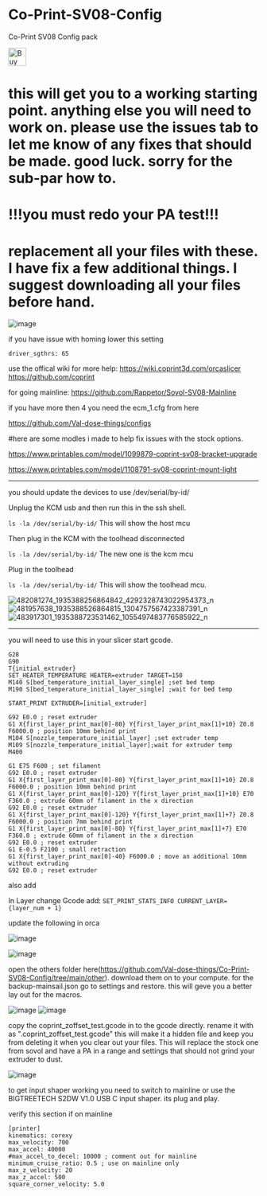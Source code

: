 # Co-Print-SV08-Config
Co-Print SV08 Config pack

<a href='https://ko-fi.com/T6T517TCF6' target='_blank'><img height='36' style='border:0px;height:36px;' src='https://storage.ko-fi.com/cdn/kofi6.png?v=6' border='0' alt='Buy Me a Coffee at ko-fi.com' /></a>

# this will get you to a working starting point. anything else you will need to work on. please use the issues tab to let me know of any fixes that should be made. good luck. sorry for the sub-par how to. 

# !!!you must redo your PA test!!!


# replacement all your files with these. I have fix a few additional things. I suggest downloading all your files before hand. 

![image](https://github.com/user-attachments/assets/c46ed2b1-ccfb-4434-84ff-c1df7f16b2c0)

if you have issue with homing lower this setting 

```driver_sgthrs: 65```

use the offical wiki for more help:
https://wiki.coprint3d.com/orcaslicer
https://github.com/coprint

for going mainline:
https://github.com/Rappetor/Sovol-SV08-Mainline

if you have more then 4 you need the ecm_1.cfg from here

https://github.com/Val-dose-things/configs

#here are some modles i made to help fix issues with the stock options.

https://www.printables.com/model/1099879-coprint-sv08-bracket-upgrade

https://www.printables.com/model/1108791-sv08-coprint-mount-light

---------------------------

you should update the devices to
use /dev/serial/by-id/

Unplug the KCM usb and then run this in the ssh shell.

```ls -la /dev/serial/by-id/```
This will show the host mcu

Then plug in the KCM with the toolhead disconnected

```ls -la /dev/serial/by-id/```
The new one is the kcm mcu

Plug in the toolhead

```ls -la /dev/serial/by-id/```
This will show the toolhead mcu.

![482081274_1935388256864842_4292328743022954373_n](https://github.com/user-attachments/assets/e5e69390-d015-4c42-af3b-f177bbb7415c)
![481957638_1935388526864815_1304757567423387391_n](https://github.com/user-attachments/assets/215391a9-d271-4905-8d6e-a1f0cf646454)
![483917301_1935388723531462_1055497483776585922_n](https://github.com/user-attachments/assets/1a6300e8-9b05-4c00-b187-564002229834)

-------------------

you will need to use this in your slicer start gcode.
```
G28
G90
T{initial_extruder}
SET_HEATER_TEMPERATURE HEATER=extruder TARGET=150
M140 S[bed_temperature_initial_layer_single] ;set bed temp
M190 S[bed_temperature_initial_layer_single] ;wait for bed temp

START_PRINT EXTRUDER=[initial_extruder]

G92 E0.0 ; reset extruder
G1 X{first_layer_print_max[0]-80} Y{first_layer_print_max[1]+10} Z0.8 F6000.0 ; position 10mm behind print
M104 S[nozzle_temperature_initial_layer] ;set extruder temp
M109 S[nozzle_temperature_initial_layer];wait for extruder temp
M400

G1 E75 F600 ; set filament 
G92 E0.0 ; reset extruder
G1 X{first_layer_print_max[0]-80} Y{first_layer_print_max[1]+10} Z0.8 F6000.0 ; position 10mm behind print
G1 X{first_layer_print_max[0]-120} Y{first_layer_print_max[1]+10} E70 F360.0 ; extrude 60mm of filament in the x direction
G92 E0.0 ; reset extruder
G1 X{first_layer_print_max[0]-120} Y{first_layer_print_max[1]+7} Z0.8 F6000.0 ; position 7mm behind print
G1 X{first_layer_print_max[0]-80} Y{first_layer_print_max[1]+7} E70 F360.0 ; extrude 60mm of filament in the x direction
G92 E0.0 ; reset extruder
G1 E-0.5 F2100 ; small retraction
G1 X{first_layer_print_max[0]-40} F6000.0 ; move an additional 10mm without extruding
G92 E0.0 ; reset extruder

```
also add 

In Layer change Gcode add:
```SET_PRINT_STATS_INFO CURRENT_LAYER={layer_num + 1}```

update the following in orca

![image](https://github.com/user-attachments/assets/5b50e0ec-133e-4502-a620-4fecfcaa50c7)

![image](https://github.com/user-attachments/assets/e09d8b17-201c-4d35-b1d2-fed8ed58c63d)

open the others folder here(https://github.com/Val-dose-things/Co-Print-SV08-Config/tree/main/other). download them on to your compute.
for the backup-mainsail.json go to settings and restore. this will geve you a better lay out for the macros. 

![image](https://github.com/user-attachments/assets/9809aca9-20bd-45c0-b9a3-3022e0cd867e)
![image](https://github.com/user-attachments/assets/2b44681d-eef4-4a0a-b7ed-48b44488b696)

copy the coprint_zoffset_test.gcode in to the gcode directly.
rename it with as ".coprint_zoffset_test.gcode" this will make it a hidden file and keep you from deleting it when you clear out your files. 
This will replace the stock one from sovol and have a PA in a range and settings that should not grind your extruder to dust. 

![image](https://github.com/user-attachments/assets/d9d93382-2933-41f0-8d59-f8932a1a5700)

to get input shaper working you need to switch to mainline or use the BIGTREETECH S2DW V1.0 USB C input shaper. its plug and play.

verify this section if on mainline 
```
[printer]
kinematics: corexy           
max_velocity: 700            
max_accel: 40000             
#max_accel_to_decel: 10000 ; comment out for mainline
minimum_cruise_ratio: 0.5 ; use on mainline only
max_z_velocity: 20           
max_z_accel: 500             
square_corner_velocity: 5.0  
```




